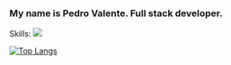 ###                                                      My name is Pedro Valente. Full stack developer.

Skills:
<img src="[{[BadgeURLHere](https://img.shields.io/badge/JavaScript-323330?style=for-the-badge&logo=javascript&logoColor=F7DF1E)}](https://img.shields.io/badge/Tableau-E97627?style=for-the-badge&logo=Tableau&logoColor=white)" />

[![Top Langs](https://github-readme-stats.vercel.app/api/top-langs/?username=HenriqueValente09&langs_count=10)](https://github.com/anuraghazra/github-readme-stats)
<!--
**HenriqueValente09/HenriqueValente09** is a ✨ _special_ ✨ repository because its `README.md` (this file) appears on your GitHub profile.

Here are some ideas to get you started:

- 🔭 I’m currently working on ...
- 🌱 I’m currently learning ...
- 👯 I’m looking to collaborate on ...
- 🤔 I’m looking for help with ...
- 💬 Ask me about ...
- 📫 How to reach me: ...
- 😄 Pronouns: ...
- ⚡ Fun fact: ...
-->

